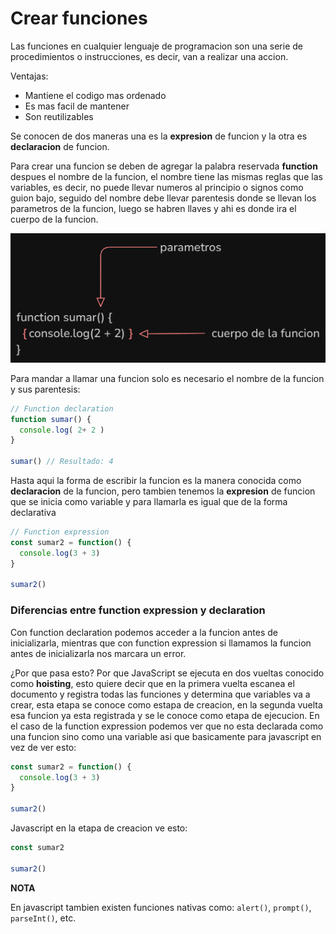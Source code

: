 # Crear funciones

Las funciones en cualquier lenguaje de programacion son una serie de procedimientos o instrucciones, es decir, van a realizar una accion.

Ventajas:
- Mantiene el codigo mas ordenado
- Es mas facil de mantener
- Son reutilizables

Se conocen de dos maneras una es la **expresion** de funcion y la otra es **declaracion** de funcion.

Para crear una funcion se deben de agregar la palabra reservada **function** despues el nombre de la funcion, el nombre tiene las mismas reglas que las variables, es decir, no puede llevar numeros al principio o signos como guion bajo, seguido del nombre debe llevar parentesis donde se llevan los parametros de la funcion, luego se habren llaves y ahi es donde ira el cuerpo de la funcion.

![funciones](../../img/funciones(1).png)

Para mandar a llamar una funcion solo es necesario el nombre de la funcion y sus parentesis:

```Javascript
// Function declaration
function sumar() {
  console.log( 2+ 2 )
}

sumar() // Resultado: 4
```

Hasta aqui la forma de escribir la funcion es la manera conocida como **declaracion** de la funcion, pero tambien tenemos la **expresion** de funcion que se inicia como variable y para llamarla es igual que de la forma declarativa

```Javascript
// Function expression
const sumar2 = function() {
  console.log(3 + 3)
}

sumar2()
```

### Diferencias entre function expression y declaration

Con function declaration podemos acceder a la funcion antes de inicializarla, mientras que con function expression si llamamos la funcion antes de inicializarla nos marcara un error.

¿Por que pasa esto? Por que JavaScript se ejecuta en dos vueltas conocido como **hoisting**, esto quiere decir que en la primera vuelta escanea el documento y registra todas las funciones y determina que variables va a crear, esta etapa se conoce como estapa de creacion, en la segunda vuelta esa funcion ya esta registrada y se le conoce como etapa de ejecucion. En el caso de la function expression podemos ver que no esta declarada como una funcion sino como una variable asi que basicamente para javascript en vez de ver esto:

```Javascript
const sumar2 = function() {
  console.log(3 + 3)
}

sumar2()
```

Javascript en la etapa de creacion ve esto:

```Javascript
const sumar2

sumar2()
```

**NOTA**

En javascript tambien existen funciones nativas como: `alert()`, `prompt()`, `parseInt()`, etc.



